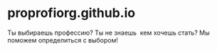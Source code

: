 # proprofiorg.github.io
Ты выбираешь профессию?​  Ты не знаешь  кем хочешь стать?​  Мы поможем определиться с выбором!
